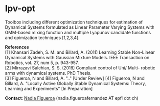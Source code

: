 # lpv-opt
Toolbox including different optimization techniques for estimation of Dynamical Systems formulated as Linear Parameter Varying Systems with GMM-based mixing function and multiple Lyapunov candidate functions and opimization techniques [1,2,3,4].




**References**     
[1] Khansari Zadeh, S. M. and Billard, A. (2011) Learning Stable Non-Linear Dynamical Systems with Gaussian Mixture Models. IEEE Transaction on Robotics, vol. 27, num 5, p. 943-957.    
[2] Mirrazavi Salehian, S. S. (2018) Compliant control of Uni/ Multi- robotic arms with dynamical systems. PhD Thesis.  
[3] Figueroa, N and Billard, A. ".." [Under Review]
[4] Figueroa, N and Billard, A. "Locally Active Globally Stable Dynamical Systems: Theory, Learning and Experiments" [In Preparation]

**Contact**: [Nadia Figueroa](http://lasa.epfl.ch/people/member.php?SCIPER=238387) (nadia.figueroafernandez AT epfl dot ch)

